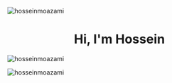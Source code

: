 <p align="left"> <img src="https://komarev.com/ghpvc/?username=hosseinmoazami&label=Profile%20views&color=0e75b6&style=flat" alt="hosseinmoazami" /> </p>

<h1 align="center">Hi, I'm Hossein</h1>

<p><img align="center" src="https://github-readme-streak-stats.herokuapp.com/?user=hosseinmoazami&" alt="hosseinmoazami" /></p>

<p><img align="left" src="https://github-readme-stats.vercel.app/api/top-langs?username=hosseinmoazami&show_icons=true&locale=en&layout=compact" alt="hosseinmoazami" /></p>
